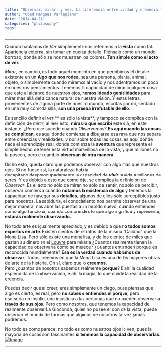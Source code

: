 ```yaml
---
title: "Observar, mirar, y ver. La diferencia entre verdad y creencia."
author: "Obed Marquez Parlapiano"
date: "2014-04-14"
categories: "philosophy"
tags:
---
```


* * *

Cuando hablamos de _Ver_ simplemente nos referimos a la **vista** como tal. Apariencia externa, sin tomar en cuenta detalle. Piénsalo como un mundo borroso, donde sólo se nos muestran los colores. **Tan simple como el acto de ver.**

_Mirar_, en cambio, es todo aquel momento en que percibimos el detalle existente en un **Algo** **que nos rodea**, sea una persona, planta, animal, objeto, o simplemente cuando miramos al vacío y nos adentramos un poco en nuestros pensamientos. Tenemos la capacidad de mirar cualquier cosa que este al alcance de nuestros ojos, **hemos ideado genialidades** para mirar mas allá del alcance natural de nuestra visión. Y estas letras, provenientes de alguna parte de nuestro mundo, escritas por mi, sentado en una muy cómoda silla, **son una prueba irrefutable de ello**.

Es sencillo definir el _ver_,** es sólo la vista**, y tampoco se complica con la definición de _mirar_, al leer esto, **miras lo que escribí** este día, en este instante. ¿Pero que sucede cuando _Observamos_? **Es aquí cuando las cosas se** **complican**, es aquí donde comienza a dibujarse esa raya que nos separa entre creencias y realidades, y por sobre todas las cosas, es aquí donde nace el aprendizaje real, donde comienza la **aventura** que representa el simple hecho de tener esta virtud maravillosa de la vista, y que millones no la poseen, pero en cambio **observan de otra manera.**

Dicho esto, queda claro que podemos observar con algo más que nuestros ojos. Si no fuese así, la naturaleza habría decapitado despreocupadamente la capacidad de _**vivir**_ la vida a millones de seres. Y es debido a esto que como dije, se complica la definición de _Observar_. Es el acto no sólo de mirar, no sólo de sentir, no sólo de percibir, observar comienza cuando **notamos la existencia de algo** y tenemos la capacidad de navegar sus **detalles**, algunos de ellos sólo perceptibles justo para nosotros. La sabiduría, el conocimiento nos permite observar de una mejor manera, nos abre las puertas a un mundo nuevo, cuando entiendes como algo funciona, cuando comprendes lo que algo significa y representa, **estarás realmente observando.**

No todo arte es igualmente apreciado, y es debido a que **no todos somos expertos en arte**. Existen cientos de retratos de la misma "Calidad" que la Mona Lisa. Pero sólo existe una mona lisa, y de los cientos de miles que gastan su dinero en el [Louvre](https://www.google.co.ve/search?q=louvre&oq=louvre&aqs=chrome.0.69i59j69i60l2j0l3.934j0j7&sourceid=chrome&es_sm=0&ie=UTF-8) para mirarla ¿Cuantos realmente tienen la capacidad de observarla como se merece? ¿Cuantos entienden porque es reconocida mundialmente? **Esa es la verdad cuando hablamos de observar**. Todos creemos en que la Mona Lisa es una de las mayores obras de arte de la historia. Oh sí, claro que lo **creemos**. Pero ¿cuantos de nosotros sabemos realmente **porque**? E ahí la cualidad esplendida de la observación, e ahí la magia, lo que divide la realidad de la creencia.

Puedes decir que al creer, eres simplemente un ciego, pues piensas que algo es cierto, es real, pero **no sabes o entiendes el porque**, pero eso sería un insulto, una injusticia a las personas que no pueden observar **a través de sus ojos**. Pero como nosotros, que tenemos la capacidad de realmente observar La Gioconda, quien no posee el don de la vista, puede observar el mundo de formas que algunos de nosotros tal vez jamás podremos.

No todo es como parece, no todo es como nuestros ojos lo ven, pues la mayoría de cosas son fascinantes **si tenemos la capacidad de observarlas**.[![Image](https://obedparla.com/wp-content/uploads/2014/04/eyes__by_hunterofsolitude-dvhja4.jpg?w=396)](https://obedparla.com/wp-content/uploads/2014/04/eyes__by_hunterofsolitude-dvhja4.jpg)

* * *
